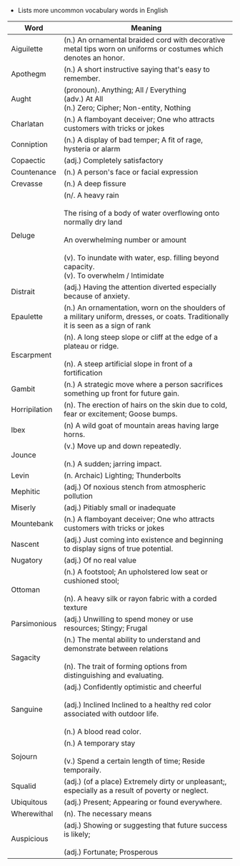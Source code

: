 * Lists more uncommon vocabulary words in English

| Word          | Meaning                                                                                                                                                                                                                               |
| ------------- | ------------------------------------------------------------------------------------------------------------------------------------------------------------------------------------------------------------------------------------- |
| Aiguilette    | (n.) An ornamental braided cord with decorative metal tips worn on uniforms or costumes which denotes an honor.                                                                                                                       |
| Apothegm      | (n.) A short instructive saying that's easy to remember.                                                                                                                                                                              |
| Aught         | (pronoun). Anything; All / Everything<br>(adv.) At All<br>(n.) Zero; Cipher; Non-entity, Nothing                                                                                                                                      |
| Charlatan     | (n.) A flamboyant deceiver; One who attracts customers with tricks or jokes                                                                                                                                                           |
| Conniption    | (n.) A display of bad temper; A fit of rage, hysteria or alarm                                                                                                                                                                        |
| Copaectic     | (adj.) Completely satisfactory                                                                                                                                                                                                        |
| Countenance   | (n.) A person's face or facial expression                                                                                                                                                                                             |
| Crevasse      | (n.) A deep fissure                                                                                                                                                                                                                   |
| Deluge        | (n/. A heavy rain<br><br>The rising of a body of water overflowing onto normally dry land<br><br>An overwhelming number or amount<br><br>(v). To inundate with water, esp. filling beyond capacity.<br>(v). To overwhelm / Intimidate |
| Distrait      | (adj.) Having the attention diverted especially because of anxiety.                                                                                                                                                                   |
| Epaulette     | (n.) An ornamentation, worn on the shoulders of a military uniform, dresses, or coats. Traditionally it is seen as a sign of rank                                                                                                     |
| Escarpment    | (n). A long steep slope or cliff at the edge of a plateau or ridge.<br><br>(n). A steep artificial slope in front of a fortification                                                                                                  |
| Gambit        | (n.) A strategic move where a person sacrifices something up front for future gain.                                                                                                                                                   |
| Horripilation | (n). The erection of hairs on the skin due to cold, fear or excitement; Goose bumps.                                                                                                                                                  |
| Ibex          | (n) A wild goat of mountain areas having large horns.                                                                                                                                                                                 |
| Jounce        | (v.) Move up and down repeatedly.<br><br>(n.) A sudden; jarring impact.                                                                                                                                                               |
| Levin         | (n. Archaic) Lighting; Thunderbolts                                                                                                                                                                                                   |
| Mephitic      | (adj.) Of noxious stench from atmospheric pollution                                                                                                                                                                                   |
| Miserly       | (adj.) Pitiably small or  inadequate                                                                                                                                                                                                  |
| Mountebank    | (n.) A flamboyant deceiver; One who attracts customers with tricks or jokes                                                                                                                                                           |
| Nascent       | (adj.) Just coming into existence and beginning to display signs of true potential.                                                                                                                                                   |
| Nugatory      | (adj.) Of no real value                                                                                                                                                                                                               |
| Ottoman       | (n.) A footstool; An upholstered low seat or cushioned stool;<br><br>(n). A heavy silk or rayon fabric with a corded texture                                                                                                          |
| Parsimonious  | (adj.) Unwilling to spend money or use resources; Stingy; Frugal                                                                                                                                                                      |
| Sagacity      | (n.) The mental ability to understand and demonstrate between relations<br><br>(n). The trait of forming options from distinguishing and evaluating.                                                                                  |
| Sanguine      | (adj.) Confidently optimistic and  cheerful<br><br>(adj.) Inclined Inclined to a healthy red color associated with outdoor life.<br><br>(n.) A blood read color.                                                                      |
| Sojourn       | (n.) A temporary stay <br><br>(v.) Spend a certain length of time; Reside temporaily.                                                                                                                                                 |
| Squalid       | (adj.) (of a place) Extremely dirty or unpleasant;, especially as a result of poverty or neglect.                                                                                                                                     |
| Ubiquitous    | (adj.) Present; Appearing or found everywhere.                                                                                                                                                                                        |
| Wherewithal   | (n). The necessary means                                                                                                                                                                                                              |
| Auspicious    | (adj.) Showing or suggesting that future success is likely;  <br><br>(adj.) Fortunate; Prosperous                                                                                                                                     |
 
